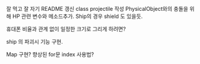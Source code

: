 잘 먹고 잘 자기
README 갱신
class projectile 작성
    PhysicalObject와의 충돌을 위해 HP 관련 변수와 메소드추가.
    Ship의 경우 shield 도 있을듯.

휴대폰 비율과 관계 없이 일정한 크기로 그리게 하려면?

ship 의 파괴시 기능 구현.



Map 구현?
향상된 for문 index 사용법?
